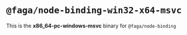 # `@faga/node-binding-win32-x64-msvc`

This is the **x86_64-pc-windows-msvc** binary for `@faga/node-binding`
